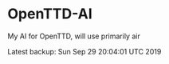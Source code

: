 # OpenTTD-AI
My AI for OpenTTD, will use primarily air

Latest backup: Sun Sep 29 20:04:01 UTC 2019
